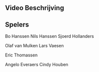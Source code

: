 ## Video Beschrijving

## Spelers
Bo Hanssen
Nils Hanssen
Sjoerd Hollanders

Olaf van Mulken
Lars Vaesen

Eric Thomassen

Angelo Everaers
Cindy Houben
